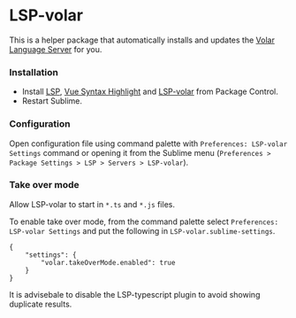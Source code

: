 # LSP-volar

This is a helper package that automatically installs and updates the
[Volar Language Server](https://github.com/johnsoncodehk/volar) for you.

### Installation

* Install [LSP](https://packagecontrol.io/packages/LSP), [Vue Syntax Highlight](https://packagecontrol.io/packages/Vue%20Syntax%20Highlight) and [LSP-volar](https://packagecontrol.io/packages/LSP-volar) from Package Control.
* Restart Sublime.

### Configuration

Open configuration file using command palette with `Preferences: LSP-volar Settings` command or opening it from the Sublime menu (`Preferences > Package Settings > LSP > Servers > LSP-volar`).


### Take over mode

Allow LSP-volar to start in `*.ts` and `*.js` files.

To enable take over mode, from the command palette select `Preferences: LSP-volar Settings` and put the following in `LSP-volar.sublime-settings`.

```
{
	"settings": {
		"volar.takeOverMode.enabled": true
	}
}
```

It is advisebale to disable the LSP-typescript plugin to avoid showing duplicate results.